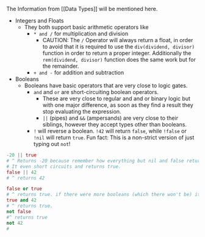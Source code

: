 The Information from [[Data Types]] will be mentioned here. 

- Integers and Floats
	- They both support basic arithmetic operators like 
		- `* and /` for multiplication and division
			- CAUTION: The `/` Operator will always return a float, in order to avoid that it is required to use the `div(dividend, divisor)` function in order to return a proper integer. Additionally the `rem(dividend, divisor)` function does the same work but for the remainder. 
		- `+ and -` for addition and subtraction
- Booleans
	- Booleans have basic operators that are very close to logic gates.
		- `and` and `or` are short-circuiting boolean operators. 
			- These are very close to regular and and or binary logic but with one major difference, as soon as they find a result they stop evaluating the expression. 
			- `||` (pipes) and `&&` (ampersands) are very close to their siblings, however they accept types other than booleans.  
		- `!` will reverse a boolean. `!42` will return `false`, while `!false` or `!nil` will return `true`. Fun fact: This is a non-strict version of just typing out `not`! 
```elixir
-20 || true
# ^ Returns -20 because remember how everything but nil and false return true? 
# It even short circuits and returns true. 
false || 42
# ^ returns 42


```
```elixir
false or true
# ^ returns true. if there were more booleans (which there won't be) it'll short circuit and stop evaluating the moment it completes. 
true and 42
# ^ returns true. 
not false 
#^ returns true
not 42
#

```
